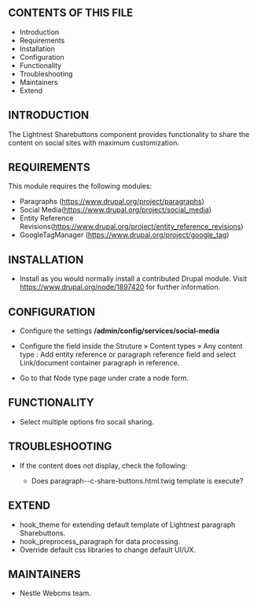 CONTENTS OF THIS FILE
---------------------

 * Introduction
 * Requirements
 * Installation
 * Configuration
 * Functionality
 * Troubleshooting
 * Maintainers
 * Extend

INTRODUCTION
------------

The Lightnest Sharebuttons component provides functionality to share the content on social sites with maximum customization.


REQUIREMENTS
------------

This module requires the following modules:

* Paragraphs (https://www.drupal.org/project/paragraphs)
* Social Media(https://www.drupal.org/project/social_media)
* Entity Reference Revisions(https://www.drupal.org/project/entity_reference_revisions)
* GoogleTagManager (https://www.drupal.org/project/google_tag)

INSTALLATION
------------

* Install as you would normally install a contributed Drupal module. Visit
   https://www.drupal.org/node/1897420 for further information.


CONFIGURATION
-------------

* Configure the settings **/admin/config/services/social-media**

* Configure the field inside the Struture » Content types » Any content type : Add entity reference or paragraph reference field and select Link/document container paragraph in reference.

* Go to that Node type page under crate a node form.

FUNCTIONALITY
-------------

* Select multiple options fro socail sharing.

TROUBLESHOOTING
---------------

 * If the content does not display, check the following:

   - Does paragraph--c-share-buttons.html.twig template is execute?

EXTEND
------

 * hook_theme for extending default template of Lightnest paragraph Sharebuttons.
 * hook_preprocess_paragraph for data processing.
 * Override default css libraries to change default UI/UX.


MAINTAINERS
-----------

* Nestle Webcms team.